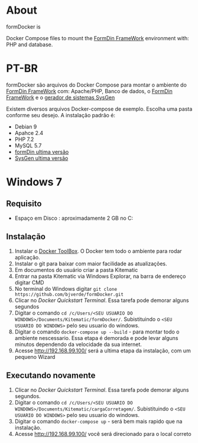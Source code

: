 # About
formDocker is

Docker Compose files to mount the [FormDin FrameWork](https://github.com/bjverde/formDin) environment with: PHP and database. 

# PT-BR
formDocker são arquivos do Docker Compose para montar o ambiente do [FormDin FrameWork](https://github.com/bjverde/formDin) com: Apache/PHP, Banco de dados, o [FormDin FrameWork](https://github.com/bjverde/formDin) e o [gerador de sistemas SysGen](https://github.com/bjverde/sysgen/releases/latest)


Existem diversos arquivos Docker-compose de exemplo. Escolha uma pasta conforme seu desejo. A instalação padrão é:
* Debian 9
* Apahce 2.4
* PHP 7.2
* MySQL 5.7
* [formDin ultima versão](https://github.com/bjverde/formDin/releases/latest)
* [SysGen ultima versão](https://github.com/bjverde/sysgen/releases/latest)


# Windows 7 

## Requisito
* Espaço em Disco : aproximadamente 2 GB no C:

## Instalação
1. Instalar o [Docker ToolBox](https://docs.docker.com/toolbox/toolbox_install_windows/). O Docker tem todo o ambiente para rodar aplicação.
1. Instalar o git para baixar com maior facilidade as atualizações.
1. Em documentos do usuário criar a pasta Kitematic
1. Entrar na pasta Kitematic via Windows Explorar, na barra de endereço digitar CMD
1. No terminal do Windows digitar `git clone https://github.com/bjverde/formDocker.git`
1. Clicar no *Docker Quickstart Terminal*. Essa tarefa pode demorar alguns segundos
1. Digitar o comando `cd /c/Users/<SEU USUARIO DO WINDOWS>/Documents/Kitematic/formDocker/`. Subistituindo o `<SEU USUARIO DO WINDOWS>` pelo seu usuario do windows.
1. Digitar o comando `docker-compose up --build` - para montar todo o ambiente nescessario. Essa etapa é demorada e pode levar alguns minutos dependendo da velocidade da sua internet.
1. Acesse http://192.168.99.100/ será a ultima etapa da instalação, com um pequeno Wizard


## Executando novamente
1. Clicar no *Docker Quickstart Terminal*. Essa tarefa pode demorar alguns segundos.
1. Digitar o comando `cd /c/Users/<SEU USUARIO DO WINDOWS>/Documents/Kitematic/cargaCorretagem/`. Subistituindo o `<SEU USUARIO DO WINDOWS>` pelo seu usuario do windows.
1. Digitar o comando `docker-compose up` - será bem mais rapido que na instalação.
1. Acesse http://192.168.99.100/ você será direcionado para o local correto